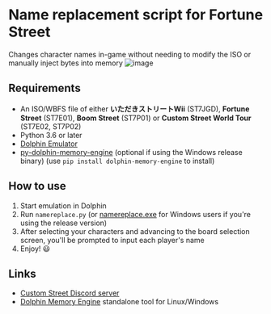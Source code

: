 # Name replacement script for Fortune Street
Changes character names in-game without needing to modify the ISO or manually inject bytes into memory
![image](https://user-images.githubusercontent.com/83397594/153533310-8102e3f8-719d-47e5-8709-835b3fe8b6ed.png)


## Requirements
- An ISO/WBFS file of either **いただきストリートWii** (ST7JGD), **Fortune Street** (ST7E01), **Boom Street** (ST7P01) or **Custom Street World Tour** (ST7E02, ST7P02)
- Python 3.6 or later
- [Dolphin Emulator](https://dolphin-emu.org/)
- [py-dolphin-memory-engine](https://github.com/henriquegemignani/py-dolphin-memory-engine) (optional if using the Windows release binary) (use `pip install dolphin-memory-engine` to install)

## How to use
1. Start emulation in Dolphin
2. Run `namereplace.py` (or [namereplace.exe](https://github.com/mask1n/fortune-street-stuff/releases/latest) for Windows users if you're using the release version)
3. After selecting your characters and advancing to the board selection screen, you'll be prompted to input each player's name
4. Enjoy! 😃

## Links
- [Custom Street Discord server](https://discord.gg/DE9Hn7T)
- [Dolphin Memory Engine](https://github.com/aldelaro5/Dolphin-memory-engine) standalone tool for Linux/Windows
